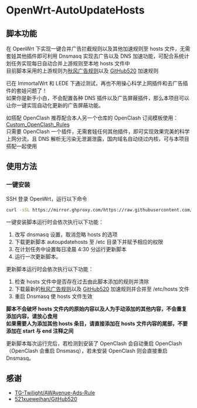 # OpenWrt-AutoUpdateHosts  

## 脚本功能
在 OpenWrt 下实现一键合并广告拦截规则以及其他加速规则至 hosts 文件，无需套娃其他插件即可利用 Dnsmasq 实现去广告以及 DNS 加速功能，可配合系统计划任务实现每日自动合并上游规则至本地 hosts 文件中    
目前脚本采用的上游规则为[秋风广告规则](https://github.com/TG-Twilight/AWAvenue-Ads-Rule)以及 [GitHub520](https://github.com/521xueweihan/GitHub520) 加速规则  

已在 ImmortalWrt 和 LEDE 下通过测试，再也不用操心科学上网插件和去广告插件的套娃问题了！  
如果你是新手小白，不会配置各种 DNS 插件以及广告屏蔽插件，那么本项目可以让你一键实现自动化更新的广告屏蔽功能。

如搭配 OpenClash 推荐配合本人另一个仓库的 OpenClash 订阅模板使用：  
[Custom_OpenClash_Rules](https://github.com/Aethersailor/Custom_OpenClash_Rules)  
只需要 OpenClash 一个插件，无需套娃任何其他插件，即可实现效果完美的科学上网分流，且 DNS 解析无污染无泄漏泄露，国内域名自动绕过内核，可与本项目搭配一起使用 

## 使用方法  
### 一键安装  
SSH 登录 OpenWrt，运行以下命令  
```bash
curl -sSL https://mirror.ghproxy.com/https://raw.githubusercontent.com/Aethersailor/OpenWrt-AutoUpdateHosts/main/install.sh | sh
```
一键安装脚本运行时会依次执行以下功能：  
1. 改写 dnsmasq 设置，取消忽略 hosts 的选项  
2. 下载更新脚本 autoupdatehosts 至 /etc 目录下并赋予相应的权限  
3. 在计划任务中设置每日凌晨 4:30 分运行更新脚本  
4. 运行一次更新脚本。  

更新脚本运行时会依次执行以下功能：  
1. 检查 hosts 文件中是否存在过去由此脚本添加的规则并清除  
2. 下载最新的[秋风广告规则](https://github.com/TG-Twilight/AWAvenue-Ads-Rule)以及 [GitHub520](https://github.com/521xueweihan/GitHub520) 加速规则并合并至 /etc/hosts 文件  
3. 重启 Dnsmasq 使 hosts 文件生效  

**脚本不会破坏 hosts 文件内的原始内容以及人为手动添加的其他内容，不会重复添加内容，请放心食用**  
**如果需要人为添加其他 hosts 条目，请直接添加在 hosts 文件内容的尾部，不要添加在 start 与 end 注释之间**  

更新脚本每次运行完后，若检测到安装了 OpenClash 会自动重启 OpenClash（OpenClash 会重启 Dnsmasq），若未安装 OpenClash 则会直接重启 Dnsmasq。  

## 感谢  
- [TG-Twilight/AWAvenue-Ads-Rule](https://github.com/TG-Twilight/AWAvenue-Ads-Rule)  
- [521xueweihan/GitHub520](https://github.com/521xueweihan/GitHub520)  
